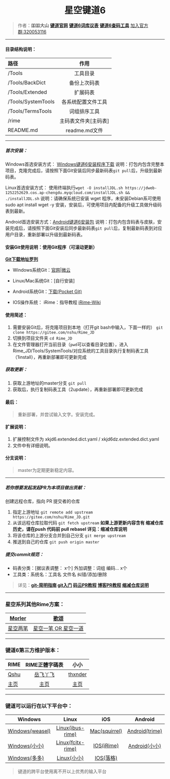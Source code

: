 ﻿<h1 align="center">星空键道6</h1>

>作者：**吅吅大山** [**键道官网**][904]  [**键道6词库议表**][916]  [**键道6查码工具**][917]  [加入官方群:320053116][903]
---
#### 目录结构说明：

| 路径 | 作用 |
| :-------------|:-------------: |
| /Tools | 工具目录 |
| /Tools/BackDict | 备份上次码表 |
| /Tools/Extended | 扩展码表 |
| /Tools/SystemTools | 各系统配置文件工具 |
| /Tools/TermsTools | 词组排序工具 |
| /rime | 主码表文件夹[主码表] |
| README.md | readme.md文件 |

---

##### 首次安装：
Windows首选安装方式： [Windows键道6安装程序下载][914]
说明：打包内包含完整本项目，克隆完成后，请按照下面Git安装后同步最新码表`git pull`后，升级到最新码表。

Linux首选安装方式： 使用终端执行`wget -O installJDL.sh https://jdweb-1252252629.cos.ap-chengdu.myqcloud.com/installJDL.sh && ./installJDL.sh`
说明：请确保系统已安装 wget 程序，未安装Debian系可使用 sudo apt install wget -y 安装，安装后，可使用项目内配备的升级工具做升级码表到最新。

Android首选安装方式：[Android键道6安装包][915]
说明：打包内包含码表与皮肤，安装完成后，请按照下面Git安装后同步最新码表`git pull`后，复制最新码表到对应用户目录，重新部署以升级到最新码表。

#### 安装Git使用说明：使用Git程序（可滚动更新）

 **[Git下载地址罗列][918]**

 * Windows系统Git：[官网][905]|[微云][912]
 * Linux/Mac系统Git：[自行安装]
 * Android系统Git：[下载(Pocket Git)][910]

* IOS操作系统： iRime：指导教程 [iRime-Wiki][913]

#### 使用简述：
1. 需要安装Git后，将克隆项目到本地（打开git bash中输入，下面一样的）
`git clone https://gitee.com/nshu/Rime_JD`
2. 切换到项目文件夹
`cd Rime_JD`
3. 在文件管理器打开当前目录（`pwd`可以查看目录位置），进入Rime_JD/Tools/SystemTools/对应系统的工具目录执行复制码表工具（1install），再重新部署即可更新完成

##### 获取更新：
1. 获取上游地址的master分支
`git pull`
2. 获取后，执行复制码表工具（2update），再重新部署即可更新完成

#### 最后：
> 重新部署，并尝试输入文字。安装完成。

#### 

#### 扩展说明：
1. 扩展控制文件为 xkjd6.extended.dict.yaml / xkjd6dz.extended.dict.yaml
2. 文件中有详细说明。

#### 分支说明：
> master为定期更新稳定内容。

---
##### 若你想要发起发起PR为本项目做出贡献：
创建远程仓库，指向 PR 提交者的仓库
1. 指定上游地址
`git remote add upstream https://gitee.com/nshu/Rime_JD.git`
2. 从该远程仓库拉取代码
`git fetch upstream`
**如果上游更新内容含有 缩减仓库历史，请在push 代码前 pull rebasel 详见：缩减仓库说明**
3. 将该仓库的上游分支合并到自己分支
`git merge upstream`
4. 推送到自己的仓库
`git push origin master`

##### 提交commit规范：
* 码表分类：[据议表调整： x个] 外加调整：词组 编码... x个
* 工具类：系统名：工具名 文件名 纠错/添加/删除

>详见：**[git-简明指南][909] [git入门][919] [码云PR教程][907] [博客PR教程][906] [缩减仓库说明][908]**

---
### 星空系列其他Rime方案：

| [Morler][214] | [歌颂][216] |
| ------------- | ---------- |
| [星空两笔][213] | [星空一笔 OR 星空一道][217] |
---
### 键道6第三方维护版本：

| RIME | RIME正體字碼表 | 小小 | 
| ------------- |:-------------:|:-------------:|
| [Qshu][204] | [岳飞丫飞][207] | [thxnder][206] |
| [主页][204] | [主页][207] | [主页][205] |
---
### 键道可以运行在以下平台中：

| Windows | Linux | iOS | Android
| ------------- |:-------------:|:-------------:|:-----:
| [Windows(weasel)][101] | [Linux(ibus-rime)][104] | [Mac(squirrel)][102] | [Android(trime)][105] 
| [Windows(小小)][203] | [Linux(fcitx-rime)][103] | [IOS(iRime)][106] | [Android(小小)][203]
| [Windows(多多)][108] | [Linux(小小)][203] | [IOS(落格)][107]

> 键道的跨平台使用离不开以上优秀的输入平台

[998]: https://gitee.com/thxnder/xxjd/tree/master/release "新版本小小键道"
[999]: https://gitee.com/nshu/Rime_JD "新版本RIME键道"

[101]: https://github.com/rime/weasel "小狼毫－Rime 輸入法 for Windows"
[102]: https://github.com/rime/squirrel "鼠鬚管－Rime 輸入法 for Mac OS X"
[103]: https://github.com/fcitx/fcitx-rime "fcitx-rime for Linux"
[104]: https://github.com/rime/ibus-rime "ibus-rime for Linux"
[105]: https://github.com/osfans/trime "同文－TRime 輸入法 for Android"
[106]: https://github.com/jimmy54/iRime "iRime 輸入法 for IOS"
[107]: https://im.logcg.com/ "落格输入法 for IOS"
[108]: https://chinput.com/portal.php "多多 for Windows"

[200]: https://github.com/rime "RIME作者地址"
[201]: http://rime.im "rime主页"
[202]: https://github.com/osfans "TRIME作者页面"
[203]: https://github.com/dgod/yong "小小主页"
[204]: https://gitee.com/nshu/Rime_JD "Rime键道主页"
[205]: http://thxnder.gitee.io/xxjd "小小键道主页"
[206]: https://gitee.com/thxnder "「小小键道」 维护者"
[207]: https://gitee.com/lyserenity/xkjd6 "正体字码表"
[208]: https://gitee.com/nshu/Rime_JD/releases "发行页"
[209]: https://gitee.com/nshu/Rime_JD/repository/archive/master.zip "Download"
[210]: https://gitee.com/nshu/Rime_JD/tree/master/Tools/SystemTools "/Tools/SystemTools"
[211]: https://gitee.com/nshu/Rime_JD/tree/master/rime "/rime"
[212]: https://gitee.com/nshu/Rime_JD/tree/master/SystemTools/Android "Android"
[213]: https://gitee.com/morler/rime_xklb "两笔地址"
[214]: https://gitee.com/morler "Morler"
[215]: https://github.com/dzyht/rime_xkyb "一笔地址"
[216]: https://gitee.com/dzyht "歌颂"
[217]: https://gitee.com/dzyht/rime_xkybd "一笔一道地址"

[901]: https://gitee.com/thxnder/xxjd/blob/master/doc/xkjd3.md "星空键道 简明教程"
[902]: http://daniushuangpin.ys168.com "吅吅大山的的网盘"
[903]: https://jq.qq.com/?_wv=1027&k=5sTEYIQ "吅吅大山的QQ群"
[904]: http://xkjd.coding.me "键道官网"
[905]: https://git-scm.com/ "Git"
[906]: http://www.ruanyifeng.com/blog/2017/07/pull_request.html "阮一峰PR教程"
[907]: http://git.mydoc.io/?t=180700 "码云PR教程"
[908]: http://git.mydoc.io/?t=83153 "码云缩减仓库说明"
[909]: http://rogerdudler.github.io/git-guide/index.zh.html "git - 简明指南"
[910]: http://sj.qq.com/myapp/detail.htm?apkName=com.aor.pocketgit "Pocket Git（口袋Git）"
[911]: https://www.jianguoyun.com/p/DV2MIxsQ67buBhjNl1w "Git坚果云地址"
[912]: https://share.weiyun.com/5xfC9Qk "Git微云地址"
[913]: http://wiki.5koon.com/doku.php?id=simplified "iRime说明地址"
[914]: https://pan.baidu.com/s/1Jlmbk8HXY-j4ZRwvpbGNGw "键道6RimeWindows小狼毫引导安装包"
[915]: https://pan.baidu.com/s/1BiXlCS4JualOtXvbbTeAQQ "键道6RimeAndroid同文安装包"
[916]: https://739497722.docs.qq.com/ipGva4mn5bo "键道6词库议表"
[917]: http://nshu.gitee.io/jdweb/tools/search "键道6查码工具"
[918]: https://gitee.com/all-about-git "各系统git罗列"
[919]: https://gitee.com/help "git入门"
